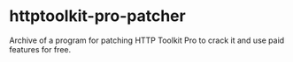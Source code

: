 # httptoolkit-pro-patcher
Archive of a program for patching HTTP Toolkit Pro to crack it and use paid features for free.
